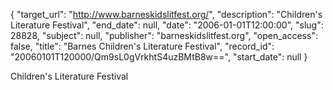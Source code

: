 {
  "target_url": "http://www.barneskidslitfest.org/", 
  "description": "Children's Literature Festival", 
  "end_date": null, 
  "date": "2006-01-01T12:00:00", 
  "slug": 28828, 
  "subject": null, 
  "publisher": "barneskidslitfest.org", 
  "open_access": false, 
  "title": "Barnes Children's Literature Festival", 
  "record_id": "20060101T120000/Qm9sL0gVrkhtS4uzBMtB8w==", 
  "start_date": null
}

Children's Literature Festival